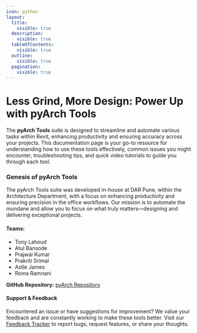 ```yaml
---
icon: python
layout:
  title:
    visible: true
  description:
    visible: true
  tableOfContents:
    visible: true
  outline:
    visible: true
  pagination:
    visible: true
---
```


# Less Grind, More Design: Power Up with pyArch Tools

The **pyArch Tools** suite is designed to streamline and automate various tasks within Revit, enhancing productivity and ensuring accuracy across your projects. This documentation page is your go-to resource for understanding how to use these tools effectively, common issues you might encounter, troubleshooting tips, and quick video tutorials to guide you through each tool.

### Genesis of pyArch Tools

The pyArch Tools suite was developed in-house at DAR Pune, within the Architecture Department, with a focus on enhancing productivity and ensuring precision in the office workflows. Our mission is to automate the mundane and allow you to focus on what truly matters—designing and delivering exceptional projects.

#### **Teams:**

* Tony Lahoud
* Atul Bansode
* Prajwal Kumar
* Prakriti Srimal
* Astle James
* Roma Ramnani

**GitHub Repository:** [pyArch Repository](https://github.com/prajwalbkumar/pyArch)

#### Support & Feedback

Encountered an issue or have suggestions for improvement? We value your feedback and are constantly working to make these tools better. Visit our [Feedback Tracker](https://darcairo-my.sharepoint.com/:x:/g/personal/prajwal\_kumar\_dar\_com/EdtnasWI0p5AiJLiffuiG\_4B1lHvi98bKtdrCgdcRiNsRA?e=RM8M6x) to report bugs, request features, or share your thoughts.

